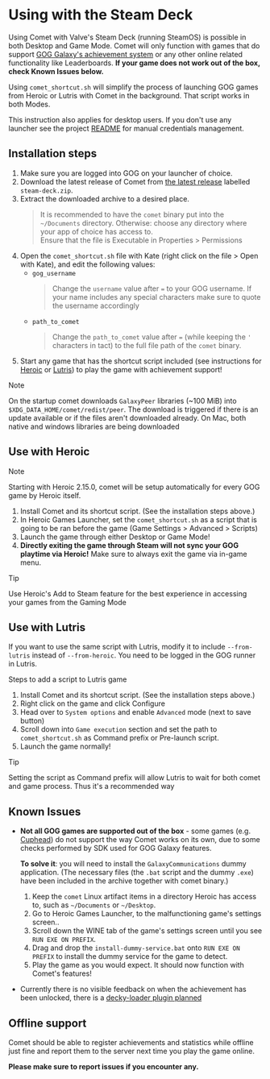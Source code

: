 # Using with the Steam Deck

Using Comet with Valve's Steam Deck (running SteamOS) is possible in both Desktop and Game Mode. Comet will only function with games that do support [GOG Galaxy's achievement system](https://www.gog.com/games?features=achievements) or any other online related functionality like Leaderboards. **If your game does not work out of the box, check Known Issues below.**

Using `comet_shortcut.sh` will simplify the process of launching GOG games from Heroic or Lutris with Comet in the background. That script works in both Modes.

This instruction also applies for desktop users. If you don't use any launcher see the project [README](https://github.com/imLinguin/comet#via-gogdl-cli) for manual credentials management.


## Installation steps

1. Make sure you are logged into GOG on your launcher of choice.
2. Download the latest release of Comet from [the latest release](https://github.com/imLinguin/comet/releases/latest) labelled `steam-deck.zip`.
3. Extract the downloaded archive to a desired place.
   > It is recommended to have the `comet` binary put into the `~/Documents` directory. Otherwise: choose any directory where your app of choice has access to.  
   > Ensure that the file is Executable in Properties > Permissions
4. Open the `comet_shortcut.sh` file with Kate (right click on the file > Open with Kate), and edit the following values:
    - `gog_username`
        > Change the `username` value after `=` to your GOG username. If your name includes any special characters make sure to quote the username accordingly
    - `path_to_comet`
        > Change the `path_to_comet` value after `=` (while keeping the `'` characters in tact) to the full file path of the `comet` binary.
5. Start any game that has the shortcut script included (see instructions for [Heroic](#use-with-heroic) or [Lutris](#use-with-lutris)) to play the game with achievement support!

> [!NOTE]
> On the startup comet downloads `GalaxyPeer` libraries (~100 MiB) into `$XDG_DATA_HOME/comet/redist/peer`.
> The download is triggered if there is an update available or if the files aren't downloaded already. 
> On Mac, both native and windows libraries are being downloaded


## Use with Heroic 

> [!NOTE]
> Starting with Heroic 2.15.0, comet will be setup automatically for every GOG game by Heroic itself.

1. Install Comet and its shortcut script. (See the installation steps above.)
2. In Heroic Games Launcher, set the `comet_shortcut.sh` as a script that is going to be ran before the game (Game Settings > Advanced > Scripts)
4. Launch the game through either Desktop or Game Mode!
5. **Directly exiting the game through Steam will not sync your GOG playtime via Heroic!** Make sure to always exit the game via in-game menu.

> [!TIP] 
> Use Heroic's Add to Steam feature for the best experience
> in accessing your games from the Gaming Mode

## Use with Lutris

If you want to use the same script with Lutris, modify it to include `--from-lutris` instead of `--from-heroic`. You need to be logged in the GOG runner in Lutris.

Steps to add a script to Lutris game

1. Install Comet and its shortcut script. (See the installation steps above.)
2. Right click on the game and click Configure
3. Head over to `System options` and enable `Advanced` mode (next to save button)
4. Scroll down into `Game execution` section and set the path to `comet_shortcut.sh` as Command prefix or Pre-launch script.
5. Launch the game normally!

> [!TIP] 
> Setting the script as Command prefix will allow Lutris to wait for both comet and game process.
> Thus it's a recommended way

## Known Issues

- **Not all GOG games are supported out of the box** - some games (e.g. [Cuphead](https://www.gog.com/game/cuphead)) do not support the way Comet works on its own, due to some checks performed by SDK used for GOG Galaxy features. 
  
  **To solve it**: you will need to install the `GalaxyCommunications` dummy application. (The necessary files (the `.bat` script and the dummy `.exe`) have been included in the archive together with comet binary.)

  1. Keep the `comet` Linux artifact items in a directory Heroic has access to, such as `~/Documents` or `~/Desktop`.
  2. Go to Heroic Games Launcher, to the malfunctioning game's settings screen..
  3. Scroll down the WINE tab of the game's settings screen until you see `RUN EXE ON PREFIX`.
  4. Drag and drop the `install-dummy-service.bat` onto `RUN EXE ON PREFIX` to install the dummy service for the game to detect.
  5. Play the game as you would expect. It should now function with Comet's features!

- Currently there is no visible feedback on when the achievement has been unlocked, there is a [decky-loader plugin planned](https://github.com/imLinguin/comet/issues/18)

## Offline support

Comet should be able to register achievements and statistics while offline just fine and report them to the server next time you play the game online.  

**Please make sure to report issues if you encounter any.**

